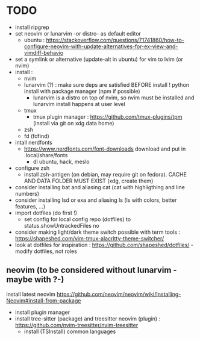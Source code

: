 # TODO

- install ripgrep
- set neovim or lunarvim -or distro- as default editor
  - ubuntu : https://stackoverflow.com/questions/71741860/how-to-configure-neovim-with-update-alternatives-for-ex-view-and-vimdiff-behavio
- set a symlink or alternative (update-alt in ubuntu) for vim to lvim (or nvim)
- install :
  - nvim
  - lunarvim (?) : make sure deps are satisfied BEFORE install ! python install with package manager (npm if possible)
    - lunarvim is a distro on top of nvim, so nvim must be installed and lunarvim install happens at user level
  - tmux
    - tmux plugin manager : https://github.com/tmux-plugins/tpm (install via git on xdg data home)
  - zsh
  - fd (fdfind)
- intall nerdfonts
  - https://www.nerdfonts.com/font-downloads download and put in .local/share/fonts
    - dl ubuntu, hack, meslo
- configure zsh
  - install zsh-antigen (on debian, may require git on fedora). CACHE AND DATA FOLDER MUST EXIST (xdg, create them)
- consider installing bat and aliasing cat (cat with highligthing and line numbers)
- consider installing lsd or exa and aliasing ls (ls with colors, better features, ...)
- import dotfiles (do first !)
  - set config for local config repo (dotfiles) to status.showUntrackedFiles no
- consider making light/dark theme switch possible with term tools : https://shapeshed.com/vim-tmux-alacritty-theme-switcher/
- look at dotfiles for inspiration : https://github.com/shapeshed/dotfiles/ - modify dotfiles, not roles
## neovim (to be considered without lunarvim -maybe with ?-)

install latest neovim https://github.com/neovim/neovim/wiki/Installing-Neovim#install-from-package

- install plugin manager
- install tree-sitter (package) and treesitter neovim (plugin) : https://github.com/nvim-treesitter/nvim-treesitter
    - install (TSInstall) common languages
